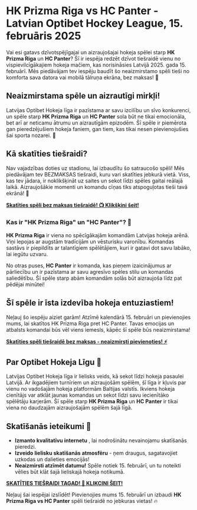 # HK Prizma Riga vs HC Panter - Latvian Optibet Hockey League, 15. februāris 2025

Vai esi gatavs dzīvotspējīgajai un aizraujošajai hokeja spēlei starp **HK Prizma Riga** un **HC Panter**? Šī ir iespēja redzēt dzīvot tiešraidē vienu no vispievilcīgākajiem hokeja mačiem, kas norisināsies Latvijā 2025. gada 15. februārī. Mēs piedāvājam tev iespēju baudīt šo neaizmirstamo spēli tieši no komforta sava datora vai mobilā tālruņa ekrāna, bez maksas! 🏒

## Neaizmirstama spēle un aizrautīgi mirkļi!

Latvijas Optibet Hokeja līga ir pazīstama ar savu izcilību un sīvo konkurenci, un spēle starp **HK Prizma Riga** un **HC Panter** sola būt ne tikai emocionāla, bet arī ar neticamu ātrumu un aizrautīgām epizodēm. Šī spēle ir piemērota gan pieredzējušiem hokeja faniem, gan tiem, kas tikai nesen pievienojušies šai sporta nozarei. 🌟

## Kā skatīties tiešraidi?

Nav vajadzības doties uz stadionu, lai izbaudītu šo satraucošo spēli! Mēs piedāvājam tev BEZMAKSAS tiešraidi, kuru vari skatīties jebkurā vietā. Viss, kas tev jādara, ir noklikšķināt uz saites un sekot līdzi spēles gaitai reālajā laikā. Aizraujošākie momenti un komandu cīņas tiks atspoguļotas tieši tavā ekrānā! 🎥

[**Skatīties spēli bez maksas tiešraidē! 📺 Klikšķini šeit!**](https://tinyurl.com/livestreamfreeo?st=HK+Prizma+Riga+vs+HC+Panter&si=ghc)

### Kas ir "HK Prizma Riga" un "HC Panter"? 🤔

**HK Prizma Riga** ir viena no spēcīgākajām komandām Latvijas hokeja arēnā. Viņi lepojas ar augstām tradīcijām un vēsturisku varonību. Komandas sastāvs ir piepildīts ar talantīgiem spēlētājiem, kuri ir gatavi dot savu labāko, lai iegūtu uzvaru.

No otras puses, **HC Panter** ir komanda, kas pieņem izaicinājumus ar pārliecību un ir pazīstama ar savu agresīvo spēles stilu un komandas saliedētību. Šī spēle starp abām komandām solās būt aizraujoša līdz pat pēdējai minūtei!

## Šī spēle ir īsta izdevība hokeja entuziastiem!

Neļauj šo iespēju aiziet garām! Atzīmē kalendārā 15. februāri un pievienojies mums, lai skatītos HK Prizma Riga pret HC Panter. Tavas emocijas un atbalsts komandai būs vēl viens iemesls, kāpēc šī spēle būs neaizmirstama!

[**Skatīties spēli tiešraidē bez maksas - neaizmirsti pievienoties! ⚡**](https://tinyurl.com/livestreamfreeo?st=HK+Prizma+Riga+vs+HC+Panter&si=ghc)

## Par Optibet Hokeja Līgu 🏒

Latvijas Optibet Hokeja līga ir lielisks veids, kā sekot līdzi hokeja pasaulei Latvijā. Ar ikgadējiem turnīriem un aizraujošām spēlēm, šī līga ir kļuvis par vienu no vadošajām hokeja platformām Baltijas valstīs. Ikviens hokeja cienītājs var atklāt jaunas komandas un sekot līdzi savu iecienītāko spēlētāju karjerām. Šī spēle starp **HK Prizma Riga** un **HC Panter** ir tikai viena no daudzajām aizraujošajām spēlēm šajā līgā.

## Skatīšanās ieteikumi 🎯

- **Izmanto kvalitatīvu internetu** , lai nodrošinātu nevainojamu skatīšanās pieredzi.
- **Izveido lielisku skatīšanās atmosfēru** - ņem draugus, sagatavojiet uzkodas un dalieties emocijās!
- **Neaizmirsti atzīmēt datumu!** Spēle notiek 15. februārī, un tu noteikti vēlies būt klāt šajā lieliskajā hokeja notikumā.

[**SKATĪTIES TIEŠRAIDI TAGAD! 🎯 KLIKCINI ŠEIT!**](https://tinyurl.com/livestreamfreeo?st=HK+Prizma+Riga+vs+HC+Panter&si=ghc)

Neļauj šai iespējai izslīdēt! Pievienojies mums 15. februārī un izbaudi **HK Prizma Riga vs HC Panter** spēli tiešraidē no jebkuras vietas! 🔥
